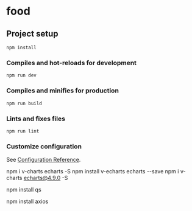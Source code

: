 # food

## Project setup
```
npm install
```

### Compiles and hot-reloads for development
```
npm run dev
```

### Compiles and minifies for production
```
npm run build
```

### Lints and fixes files
```
npm run lint
```

### Customize configuration
See [Configuration Reference](https://cli.vuejs.org/config/).

<!-- 安装v-charts -->
npm i v-charts echarts -S
npm install v-echarts echarts --save
npm i v-charts echarts@4.9.0 -S 
<!-- 安装qs Form Data类型 -->
npm install qs
<!-- 安装axios -->
npm install axios

